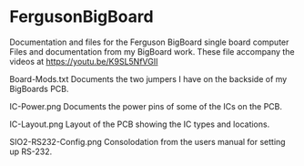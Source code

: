 # FergusonBigBoard
Documentation and files for the Ferguson BigBoard single board computer
Files and documentation from my BigBoard work.
These file accompany the videos at https://youtu.be/K9SL5NfVGII

Board-Mods.txt
  Documents the two jumpers I have on the backside of my BigBoards PCB.

IC-Power.png
  Documents the power pins of some of the ICs on the PCB.

IC-Layout.png
  Layout of the PCB showing the IC types and locations.

SIO2-RS232-Config.png
  Consolodation from the users manual for setting up RS-232.
  
